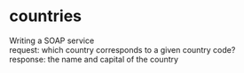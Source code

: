 # countries
Writing a SOAP service <br />
request: which country corresponds to a given country code? <br />
response: the name and capital of the country <br />
